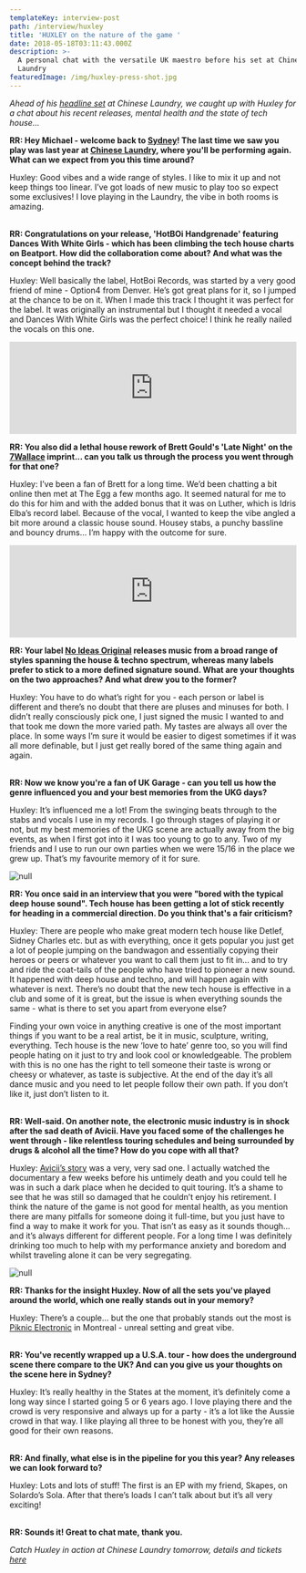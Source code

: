 ```yaml
---
templateKey: interview-post
path: /interview/huxley
title: 'HUXLEY on the nature of the game '
date: 2018-05-18T03:11:43.000Z
description: >-
  A personal chat with the versatile UK maestro before his set at Chinese
  Laundry
featuredImage: /img/huxley-press-shot.jpg
---
```

_Ahead of his [headline set](https://www.ravereviewz.net/Event/LNDRY-Afters-ft-Huxley-Bambounou-Sydney/220) at Chinese Laundry, we caught up with Huxley for a chat about his recent releases, mental health and the state of tech house..._

**RR: Hey Michael - welcome back to [Sydney](https://www.ravereviewz.net/Events-Location/Sydney)! The last time we saw you play was last year at [Chinese Laundry](https://www.ravereviewz.net/Promoter/LNDRY/226), where you'll be performing again. What can we expect from you this time around?**

Huxley: Good vibes and a wide range of styles. I like to mix it up and not keep things too linear. I’ve got loads of new music to play too so expect some exclusives! I love playing in the Laundry, the vibe in both rooms is amazing.
<br><br>

**RR: Congratulations on your release, 'HotBOi Handgrenade' featuring Dances With White Girls - which has been climbing the tech house charts on Beatport. How did the collaboration come about? And what was the concept behind the track?** 

Huxley: Well basically the label, HotBoi Records, was started by a very good friend of mine - Option4 from Denver. He’s got great plans for it, so I jumped at the chance to be on it. When I made this track I thought it was perfect for the label. It was originally an instrumental but I thought it needed a vocal and Dances With White Girls was the perfect choice! I think he really nailed the vocals on this one.
<br>

<iframe src="https://embed.beatport.com/?id=10372797&type=track" width="100%" height="162" frameborder="0" scrolling="no" style="max-width:600px;"></iframe>

**RR: You also did a lethal house rework of Brett Gould's 'Late Night' on the [7Wallace](https://www.facebook.com/7Wallace/) imprint... can you talk us through the process you went through for that one?**

Huxley: I’ve been a fan of Brett for a long time. We’d been chatting a bit online then met at The Egg a few months ago. It seemed natural for me to do this for him and with the added bonus that it was on Luther, which is Idris Elba’s record label. Because of the vocal, I wanted to keep the vibe angled a bit more around a classic house sound. Housey stabs, a punchy bassline and bouncy drums… I’m happy with the outcome for sure. 
<br>

<iframe src="https://embed.beatport.com/?id=10391382&type=track" width="100%" height="162" frameborder="0" scrolling="no" style="max-width:600px;"></iframe>

**RR: Your label [No Ideas Original](https://www.facebook.com/NIOLabel/) releases music from a broad range of styles spanning the house & techno spectrum, whereas many labels prefer to stick to a more defined signature sound. What are your thoughts on the two approaches? And what drew you to the former?**

Huxley: You have to do what’s right for you - each person or label is different and there’s no doubt that there are pluses and minuses for both. I didn’t really consciously pick one, I just signed the music I wanted to and that took me down the more varied path. My tastes are always all over the place. In some ways I’m sure it would be easier to digest sometimes if it was all more definable, but I just get really bored of the same thing again and again. 
<br><br>

**RR: Now we know you're a fan of UK Garage - can you tell us how the genre influenced you and your best memories from the UKG days?**

Huxley: It’s influenced me a lot! From the swinging beats through to the stabs and vocals I use in my records. I go through stages of playing it or not, but my best memories of the UKG scene are actually away from the big events, as when I first got into it I was too young to go to any. Two of my friends and I use to run our own parties when we were 15/16 in the place we grew up. That’s my favourite memory of it for sure. 
<br>

![null](/img/huxley-1.jpg)

**RR: You once said in an interview that you were "bored with the typical deep house sound". Tech house has been getting a lot of stick recently for heading in a commercial direction. Do you think that's a fair criticism?**

Huxley: There are people who make great modern tech house like Detlef, Sidney Charles etc. but as with everything, once it gets popular you just get a lot of people jumping on the bandwagon and essentially copying their heroes or peers or whatever you want to call them just to fit in... and to try and ride the coat-tails of the people who have tried to pioneer a new sound. It happened with deep house and techno, and will happen again with whatever is next. There’s no doubt that the new tech house is effective in a club and some of it is great, but the issue is when everything sounds the same - what is there to set you apart from everyone else?

Finding your own voice in anything creative is one of the most important things if you want to be a real artist, be it in music, sculpture, writing, everything. Tech house is the new ‘love to hate’ genre too, so you will find people hating on it just to try and look cool or knowledgeable. The problem with this is no one has the right to tell someone their taste is wrong or cheesy or whatever, as taste is subjective. At the end of the day it’s all dance music and you need to let people follow their own path. If you don’t like it, just don’t listen to it. 
<br><br>

**RR: Well-said. On another note, the electronic music industry is in shock after the sad death of Avicii. Have you faced some of the challenges he went through - like relentless touring schedules and being surrounded by drugs & alcohol all the time? How do you cope with all that?**

Huxley: [Avicii’s story](https://magazine.ravereviewz.net/avicii-mental-health-electronic-music) was a very, very sad one. I actually watched the documentary a few weeks before his untimely death and you could tell he was in such a dark place when he decided to quit touring. It’s a shame to see that he was still so damaged that he couldn’t enjoy his retirement. I think the nature of the game is not good for mental health, as you mention there are many pitfalls for someone doing it full-time, but you just have to find a way to make it work for you. That isn’t as easy as it sounds though... and it’s always different for different people. For a long time I was definitely drinking too much to help with my performance anxiety and boredom and whilst traveling alone it can be very segregating. 
<br>

![null](/img/huxley-2-hyte.jpg)

**RR: Thanks for the insight Huxley. Now of all the sets you've played around the world, which one really stands out in your memory?**

Huxley: There’s a couple... but the one that probably stands out the most is [Piknic Electronic](https://www.facebook.com/PiknicElectronik/) in Montreal - unreal setting and great vibe.
<br><br>

**RR: You've recently wrapped up a U.S.A. tour - how does the underground scene there compare to the UK? And can you give us your thoughts on the scene here in Sydney?**

Huxley: It’s really healthy in the States at the moment, it’s definitely come a long way since I started going 5 or 6 years ago. I love playing there and the crowd is very responsive and always up for a party - it’s a lot like the Aussie crowd in that way. I like playing all three to be honest with you, they’re all good for their own reasons.
<br><br>

**RR: And finally, what else is in the pipeline for you this year? Any releases we can look forward to?**

Huxley: Lots and lots of stuff! The first is an EP with my friend, Skapes, on Solardo’s Sola. After that there’s loads I can’t talk about but it’s all very exciting!
<br><br>

**RR: Sounds it! Great to chat mate, thank you.**

_Catch Huxley in action at Chinese Laundry tomorrow, details and tickets [here](https://www.ravereviewz.net/Event/LNDRY-Afters-ft-Huxley-Bambounou-Sydney/220)_
